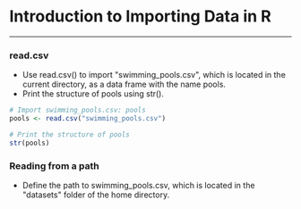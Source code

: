 # Introduction to Importing Data in R
---
### read.csv
* Use read.csv() to import "swimming_pools.csv", which is located in the current directory, as a data frame with the name pools.
* Print the structure of pools using str().
```r
# Import swimming_pools.csv: pools
pools <- read.csv("swimming_pools.csv")

# Print the structure of pools
str(pools)
```
### Reading from a path
* Define the path to swimming_pools.csv, which is located in the "datasets" folder of the home directory.
